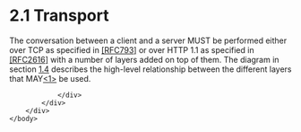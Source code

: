 <html dir="LTR" xmlns:mshelp="http://msdn.microsoft.com/mshelp" xmlns:ddue="http://ddue.schemas.microsoft.com/authoring/2003/5" xmlns:xlink="http://www.w3.org/1999/xlink" xmlns:tool="http://www.microsoft.com/tooltip">
    <head>
        <meta http-equiv="Content-Type" content="text/html; CHARSET=utf-8"></meta>
        <meta name="save" content="history"></meta>
        <title>2.1 Transport</title>
        <xml>
            <mshelp:toctitle title="2.1 Transport"></mshelp:toctitle>
            <mshelp:rltitle title="[MS-SSAS8]: Transport"></mshelp:rltitle>
            <mshelp:keyword index="A" term="6aec7aaa-3b1e-45a3-a876-b50f3116c0af"></mshelp:keyword>
            <mshelp:attr name="DCSext.ContentType" value="open specification"></mshelp:attr>
            <mshelp:attr name="AssetID" value="6aec7aaa-3b1e-45a3-a876-b50f3116c0af"></mshelp:attr>
            <mshelp:attr name="TopicType" value="kbRef"></mshelp:attr>
            <mshelp:attr name="DCSext.Title" value="[MS-SSAS8]: Transport" />
        </xml>
    </head>
    <body>
        <div id="header">
            <h1 class="heading">2.1 Transport</h1>
        </div>
        <div id="mainSection">
            <div id="mainBody">
                <div id="allHistory" class="saveHistory"></div>
                <div id="sectionSection0" class="section" name="collapseableSection">
                    

<p>The conversation between a client and a server MUST be
performed either over TCP as specified in <a href="https://go.microsoft.com/fwlink/?LinkId=150872">[RFC793]</a> or over HTTP
1.1 as specified in <a href="https://go.microsoft.com/fwlink/?LinkId=90372">[RFC2616]</a>
with a number of layers added on top of them. The diagram in section <a href="9cf00775-c506-4e3f-9493-140d98f52d85.md">1.4</a> describes the
high-level relationship between the different layers that MAY<a id="Appendix_A_Target_1"></a><a href="05c9e5c4-4566-418c-a56e-69fca8d73f4b.md#Appendix_A_1" aria-label="Product behavior note 1">&lt;1&gt;</a> be used.</p>


                </div>
            </div>
        </div>
    </body>
</html>
